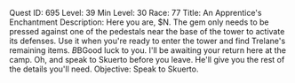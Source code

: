 Quest ID: 695
Level: 39
Min Level: 30
Race: 77
Title: An Apprentice's Enchantment
Description: Here you are, $N. The gem only needs to be pressed against one of the pedestals near the base of the tower to activate its defenses. Use it when you're ready to enter the tower and find Trelane's remaining items. $B$BGood luck to you. I'll be awaiting your return here at the camp. Oh, and speak to Skuerto before you leave. He'll give you the rest of the details you'll need.
Objective: Speak to Skuerto.
